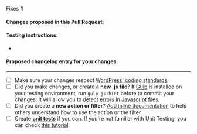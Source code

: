 Fixes #

#### Changes proposed in this Pull Request:


#### Testing instructions:

*

<!-- Add the following only if this is meant to be in changelog -->
#### Proposed changelog entry for your changes:


-------------------
- [ ] Make sure your changes respect [WordPress' coding standards](https://make.wordpress.org/core/handbook/best-practices/coding-standards/).
- [ ] Did you make changes, or create a **new .js file**? If [Gulp](http://gulpjs.com/) is installed on your testing environment, run `gulp js:hint` before to commit your changes. It will allow you to [detect errors in Javascript files](http://jshint.com/about/).
- [ ] Did you create a **new action or filter**? [Add inline documentation](https://make.wordpress.org/core/handbook/best-practices/inline-documentation-standards/php/#4-hooks-actions-and-filters) to help others understand how to use the action or the filter.
- [ ] Create **[unit tests](https://github.com/Automattic/jetpack/tree/master/tests)** if you can. If you're not familiar with Unit Testing, you can check [this tutorial](https://pippinsplugins.com/series/unit-tests-wordpress-plugins/).
